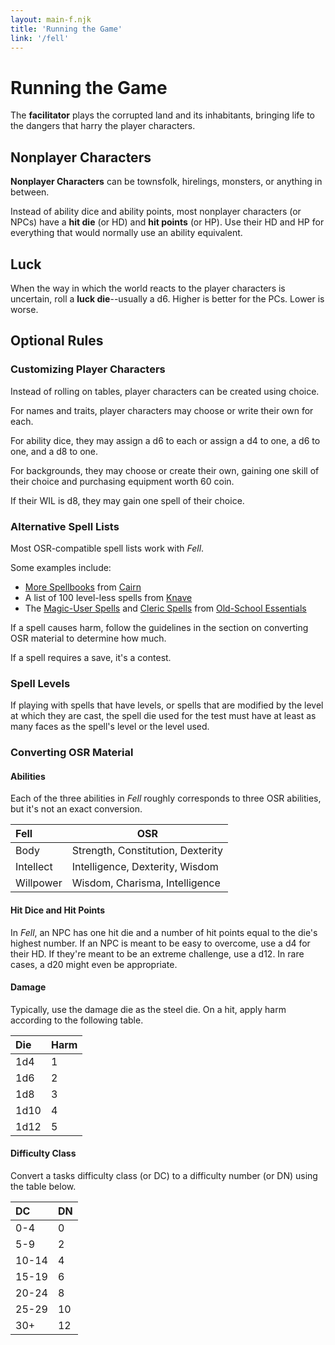 ```yaml
---
layout: main-f.njk
title: 'Running the Game'
link: '/fell'
---
```


# Running the Game

The **facilitator** plays the corrupted land and its inhabitants, bringing life to the dangers that harry the player characters.

## Nonplayer Characters

**Nonplayer Characters** can be townsfolk, hirelings, monsters, or anything in between.

Instead of ability dice and ability points, most nonplayer characters (or NPCs) have a **hit die** (or HD) and **hit points** (or HP). Use their HD and HP for everything that would normally use an ability equivalent.

## Luck

When the way in which the world reacts to the player characters is uncertain, roll a **luck die**--usually a d6. Higher is better for the PCs. Lower is worse.

## Optional Rules

### Customizing Player Characters

Instead of rolling on tables, player characters can be created using choice.

For names and traits, player characters may choose or write their own for each.

For ability dice, they may assign a d6 to each or assign a d4 to one, a d6 to one, and a d8 to one.

For backgrounds, they may choose or create their own, gaining one skill of their choice and purchasing equipment worth 60 coin.

If their WIL is d8, they may gain one spell of their choice.

### Alternative Spell Lists

Most OSR-compatible spell lists work with *Fell*.

Some examples include:

- [More Spellbooks](https://cairnrpg.com/resources/more-spellbooks/) from [Cairn](https://cairnrpg.com/)
- A list of 100 level-less spells from [Knave](https://questingbeast.itch.io/knave)
- The [Magic-User Spells](https://oldschoolessentials.necroticgnome.com/srd/index.php/Magic-User_Spells) and [Cleric Spells](https://oldschoolessentials.necroticgnome.com/srd/index.php/Cleric_Spells) from [Old-School Essentials](https://oldschoolessentials.necroticgnome.com/srd/index.php/Main_Page)

If a spell causes harm, follow the guidelines in the section on converting OSR material to determine how much.

If a spell requires a save, it's a contest.

### Spell Levels

If playing with spells that have levels, or spells that are modified by the level at which they are cast, the spell die used for the test must have at least as many faces as the spell's level or the level used.

### Converting OSR Material

#### Abilities

Each of the three abilities in *Fell* roughly corresponds to three OSR abilities, but it's not an exact conversion.

Fell|OSR
:--|---
Body|Strength, Constitution, Dexterity
Intellect|Intelligence, Dexterity, Wisdom
Willpower|Wisdom, Charisma, Intelligence

#### Hit Dice and Hit Points

In *Fell*, an NPC has one hit die and a number of hit points equal to the die's highest number. If an NPC is meant to be easy to overcome, use a d4 for their HD. If they're meant to be an extreme challenge, use a d12. In rare cases, a d20 might even be appropriate. 

#### Damage

Typically, use the damage die as the steel die. On a hit, apply harm according to the following table.

Die|Harm
:--|:--
1d4|1
1d6|2
1d8|3
1d10|4
1d12|5

#### Difficulty Class

Convert a tasks difficulty class (or DC) to a difficulty number (or DN) using the table below.

DC|DN
:--|:--
0-4|0
5-9|2
10-14|4
15-19|6
20-24|8
25-29|10
30+|12
